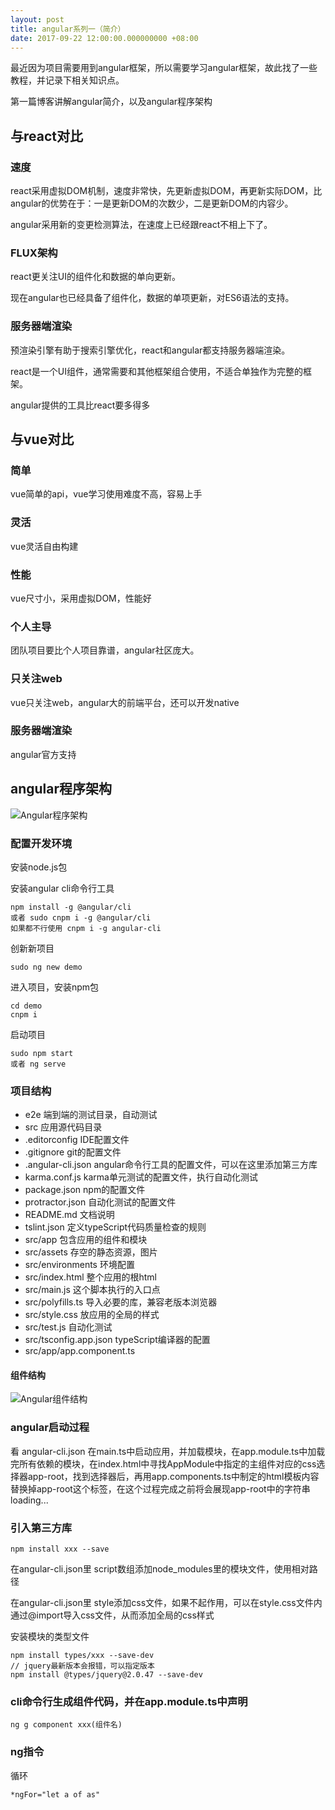```yaml
---
layout: post
title: angular系列一（简介）
date: 2017-09-22 12:00:00.000000000 +08:00
---
```


最近因为项目需要用到angular框架，所以需要学习angular框架，故此找了一些教程，并记录下相关知识点。

第一篇博客讲解angular简介，以及angular程序架构

## 与react对比
### 速度
react采用虚拟DOM机制，速度非常快，先更新虚拟DOM，再更新实际DOM，比angular的优势在于：一是更新DOM的次数少，二是更新DOM的内容少。

angular采用新的变更检测算法，在速度上已经跟react不相上下了。

### FLUX架构
react更关注UI的组件化和数据的单向更新。

现在angular也已经具备了组件化，数据的单项更新，对ES6语法的支持。

### 服务器端渲染
预渲染引擎有助于搜索引擎优化，react和angular都支持服务器端渲染。

react是一个UI组件，通常需要和其他框架组合使用，不适合单独作为完整的框架。

angular提供的工具比react要多得多

## 与vue对比
### 简单
vue简单的api，vue学习使用难度不高，容易上手

### 灵活
vue灵活自由构建

### 性能
vue尺寸小，采用虚拟DOM，性能好

### 个人主导
团队项目要比个人项目靠谱，angular社区庞大。

### 只关注web
vue只关注web，angular大的前端平台，还可以开发native

### 服务器端渲染
angular官方支持


## angular程序架构
![Angular程序架构](http://ouq0pnc4r.bkt.clouddn.com/angular-Architecture.png)


### 配置开发环境
安装node.js包

安装angular cli命令行工具
```
npm install -g @angular/cli
或者 sudo cnpm i -g @angular/cli
如果都不行使用 cnpm i -g angular-cli
```

创新新项目
```
sudo ng new demo
```

进入项目，安装npm包
```
cd demo
cnpm i
```

启动项目
```
sudo npm start
或者 ng serve
```

### 项目结构
* e2e 端到端的测试目录，自动测试
* src 应用源代码目录
* .editorconfig IDE配置文件
* .gitignore git的配置文件
* .angular-cli.json  angular命令行工具的配置文件，可以在这里添加第三方库
* karma.conf.js  karma单元测试的配置文件，执行自动化测试
* package.json  npm的配置文件
* protractor.json  自动化测试的配置文件 
* README.md  文档说明
* tslint.json 定义typeScript代码质量检查的规则
* src/app  包含应用的组件和模块
* src/assets 存空的静态资源，图片
* src/environments  环境配置
* src/index.html  整个应用的根html
* src/main.js 这个脚本执行的入口点
* src/polyfills.ts  导入必要的库，兼容老版本浏览器
* src/style.css 放应用的全局的样式
* src/test.js 自动化测试
* src/tsconfig.app.json  typeScript编译器的配置
* src/app/app.component.ts  

#### 组件结构
![Angular组件结构](http://ouq0pnc4r.bkt.clouddn.com/angular-models.png)

### angular启动过程
看 angular-cli.json
在main.ts中启动应用，并加载模块，在app.module.ts中加载完所有依赖的模块，在index.html中寻找AppModule中指定的主组件对应的css选择器app-root，找到选择器后，再用app.components.ts中制定的html模板内容替换掉app-root这个标签，在这个过程完成之前将会展现app-root中的字符串loading...

### 引入第三方库
```
npm install xxx --save
```

在angular-cli.json里 script数组添加node_modules里的模块文件，使用相对路径

在angular-cli.json里 style添加css文件，如果不起作用，可以在style.css文件内通过@import导入css文件，从而添加全局的css样式

安装模块的类型文件

```
npm install types/xxx --save-dev
// jquery最新版本会报错，可以指定版本
npm install @types/jquery@2.0.47 --save-dev
```

### cli命令行生成组件代码，并在app.module.ts中声明
```
ng g component xxx(组件名)
```

### ng指令
循环

```
*ngFor="let a of as"
```






